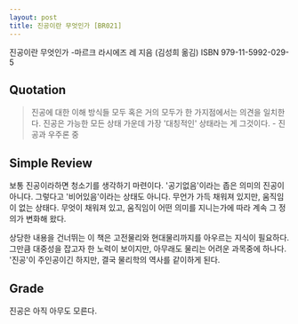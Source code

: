 ```yaml
---
layout: post
title: 진공이란 무엇인가 [BR021]
---
```


진공이란 무엇인가
-마르크 라시에즈 레 지음 (김성희 옮김)
ISBN 979-11-5992-029-5

## Quotation <i class="fa fa-quote-left" aria-hidden="true"></i>

>진공에 대한 이해 방식들 모두 혹은 거의 모두가 한 가지점에서는 의견을 일치한다. 진공은 가능한 모든 상태 가운데 가장 '대칭적인' 상태라는 게 그것이다. - 진공과 우주론 중

## Simple Review <i class="fa fa-comment" aria-hidden="true"></i>

<span class="drop">보</span>통 진공이라하면 청소기를 생각하기 마련이다. '공기없음'이라는 좁은 의미의 진공이 아니다. 그렇다고 '비어있음'이라는 상태도 아니다. 무언가 가득 채워져 있지만, 움직임이 없는 상태다. 무엇이 채워져 있고, 움직임이 어떤 의미를 지니는가에 따라 계속 그 정의가 변화해 왔다.

상당한 내용을 건너뛰는 이 책은 고전물리와 현대물리까지를 아우르는 지식이 필요하다. 그만큼 대중성을 잡고자 한 노력이 보이지만, 아무래도 물리는 어려운 과목중에 하나다. <span class="em">'진공'이 주인공이긴 하지만, 결국 물리학의 역사를 같이하게 된다.</span>

## Grade <i class="fa fa-paragraph" aria-hidden="true"></i>

<i class="fa fa-star" aria-hidden="true"></i>
<i class="fa fa-star" aria-hidden="true"></i>
<i class="fa fa-star" aria-hidden="true"></i>
<!-- <i class="fa fa-star-o" aria-hidden="true"></i> -->
<!-- <i class="fa fa-star-half-o" aria-hidden="true"></i> -->
<!-- <i class="fa fa-star-o" aria-hidden="true"></i> -->
<i class="fa fa-star-o" aria-hidden="true"></i>
<i class="fa fa-star-o" aria-hidden="true"></i>

진공은 아직 아무도 모른다.